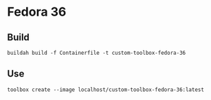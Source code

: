 # Fedora 36

## Build

```
buildah build -f Containerfile -t custom-toolbox-fedora-36
```

## Use

```shell
toolbox create --image localhost/custom-toolbox-fedora-36:latest
```
